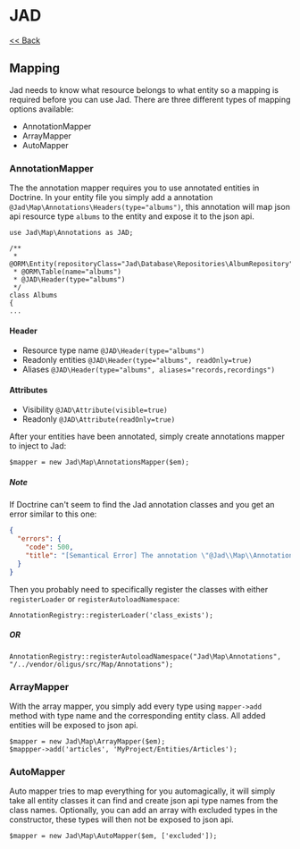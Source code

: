 # JAD

[<< Back](../README.md)

## Mapping

Jad needs to know what resource belongs to what entity so a mapping is required before you can use Jad. There are three
different types of mapping options available:

* AnnotationMapper
* ArrayMapper
* AutoMapper

### AnnotationMapper

The the annotation mapper requires you to use annotated entities in Doctrine. In your entity file you simply add a 
annotation `@Jad\Map\Annotations\Headers(type="albums")`, this annotation will map json api resource type `albums` to the entity
and expose it to the json api.

```
use Jad\Map\Annotations as JAD;

/**
 * @ORM\Entity(repositoryClass="Jad\Database\Repositories\AlbumRepository")
 * @ORM\Table(name="albums")
 * @JAD\Header(type="albums")
 */
class Albums
{
...
```

#### Header

* Resource type name `@JAD\Header(type="albums")`
* Readonly entities `@JAD\Header(type="albums", readOnly=true)`
* Aliases  `@JAD\Header(type="albums", aliases="records,recordings")`

#### Attributes

* Visibility `@JAD\Attribute(visible=true)`
* Readonly `@JAD\Attribute(readOnly=true)`

After your entities have been annotated, simply create annotations mapper to inject to Jad:

```
$mapper = new Jad\Map\AnnotationsMapper($em);
```

##### Note

If Doctrine can't seem to find the Jad annotation classes and you get an error similar to this one:

```json
{
  "errors": {
    "code": 500,
    "title": "[Semantical Error] The annotation \"@Jad\\Map\\Annotations\\Header\" in class MyProject\\MyEntities\\Entity does not exist, or could not be auto-loaded."
  }
}
```

Then you probably need to specifically register the classes with either `registerLoader` or `registerAutoloadNamespace`:

`AnnotationRegistry::registerLoader('class_exists');`

##### OR

`AnnotationRegistry::registerAutoloadNamespace("Jad\Map\Annotations", "/../vendor/oligus/src/Map/Annotations");`

### ArrayMapper

With the array mapper, you simply add every type using `mapper->add` method with type name and the corresponding entity
class. All added entities will be exposed to json api.

```
$mapper = new Jad\Map\ArrayMapper($em);
$mappper->add('articles', 'MyProject/Entities/Articles');
```

### AutoMapper

Auto mapper tries to map everything for you automagically, it will simply take all entity classes it can find and create
json api type names from the class names. Optionally, you can add an array with excluded types in the constructor, these
types will then not be exposed to json api.

```
$mapper = new Jad\Map\AutoMapper($em, ['excluded']);
```
